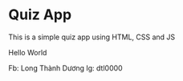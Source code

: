 # Quiz App

This is a simple quiz app using HTML, CSS and JS

Hello World

Fb: Long Thành Dương
Ig: dtl0000
